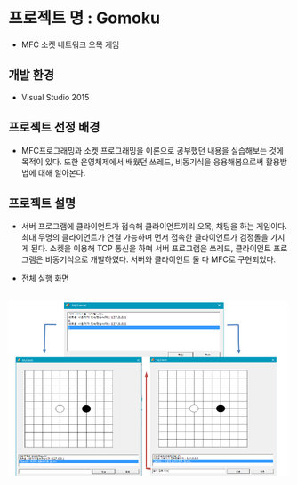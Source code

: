 # 프로젝트 명 : Gomoku
* MFC 소켓 네트워크 오목 게임

## 개발 환경
* Visual Studio 2015

## 프로젝트 선정 배경
* MFC프로그래밍과 소켓 프로그래밍을 이론으로 공부했던 내용을 실습해보는 것에 목적이 있다.
 또한 운영체제에서 배웠던 쓰레드, 비동기식을 응용해봄으로써 활용방법에 대해 알아본다.

## 프로젝트 설명
* 서버 프로그램에 클라이언트가 접속해 클라이언트끼리 오목, 채팅을 하는 게임이다.
 최대 두명의 클라이언트가 연결 가능하며 먼저 접속한 클라이언트가 검정돌을 가지게 된다. 
 소켓을 이용해 TCP 통신을 하며 서버 프로그램은 쓰레드, 클라이언트 프로그램은 비동기식으로 개발하였다.
 서버와 클라이언트 둘 다 MFC로 구현되었다. 

* 전체 실행 화면

    ![testimage](./img/testimage.png)

